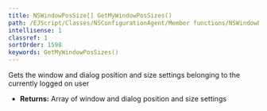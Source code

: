 ```yaml
---
title: NSWindowPosSize[] GetMyWindowPosSizes()
path: /EJScript/Classes/NSConfigurationAgent/Member functions/NSWindowPosSize[] GetMyWindowPosSizes()
intellisense: 1
classref: 1
sortOrder: 1598
keywords: GetMyWindowPosSizes()
---
```



Gets the window and dialog position and size settings belonging to the currently logged on user



* **Returns:** Array of window and dialog position and size settings


